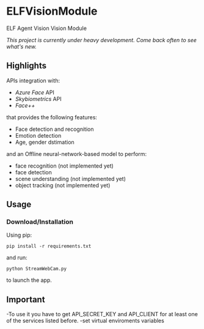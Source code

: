 # ELFVisionModule
ELF Agent Vision Vision Module

*This project is currently under heavy development. Come back often to see what's new.*

## Highlights

APIs integration with:
- *Azure Face* API
- *Skybiometrics* API
- *Face++*

that provides the following features:
- Face detection and recognition
- Emotion detection
- Age, gender dstimation

and an Offline neural-network-based model to perform:
- face recognition (not implemented yet)
- face detection
- scene understanding (not implemented yet)
- object tracking (not implemented yet)

## Usage

### Download/Installation

Using pip:
```
pip install -r requirements.txt
```
and run:
```
python StreamWebCam.py
```
to launch the app.

## Important

-To use it you have to get API_SECRET_KEY and API_CLIENT for at least one of the services listed before.
-set virtual enviroments variables

